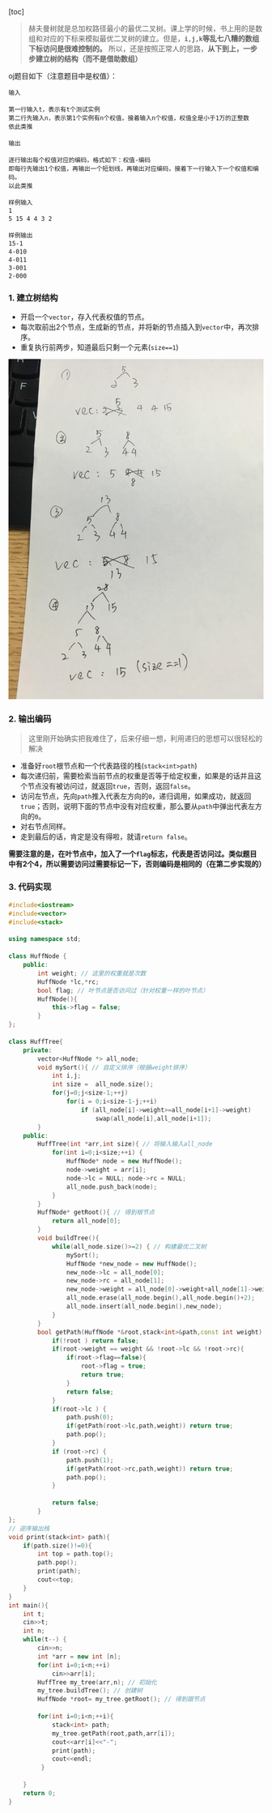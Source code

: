[toc]
> 赫夫曼树就是总加权路径最小的最优二叉树。课上学的时候，书上用的是数组和对应的下标来模拟最优二叉树的建立。但是，**`i,j,k`等乱七八糟的数组下标访问是很难控制的。**
所以，还是按照正常人的思路，**从下到上，一步步建立树的结构（而不是借助数组）**

oj题目如下（注意题目中是权值）：
```
输入

第一行输入t，表示有t个测试实例
第二行先输入n，表示第1个实例有n个权值，接着输入n个权值，权值全是小于1万的正整数
依此类推

输出

逐行输出每个权值对应的编码，格式如下：权值-编码
即每行先输出1个权值，再输出一个短划线，再输出对应编码，接着下一行输入下一个权值和编码。
以此类推

样例输入
1
5 15 4 4 3 2

样例输出
15-1
4-010
4-011
3-001
2-000
```

### 1. 建立树结构
- 开启一个`vector`，存入代表权值的节点。
- 每次取前出2个节点，生成新的节点，并将新的节点插入到`vector`中，再次排序。
- 重复执行前两步，知道最后只剩一个元素(`size==1`)

![最优二叉树](./image/哈夫曼编码和最优二叉树的c++实现/最优二叉树)

### 2. 输出编码
> 这里刚开始确实把我难住了，后来仔细一想，利用递归的思想可以很轻松的解决

- 准备好`root`根节点和一个代表路径的栈(`stack<int>path`)
- 每次递归前，需要检索当前节点的权重是否等于给定权重，如果是的话并且这个节点没有被访问过，就返回`true`，否则，返回`false`。
- 访问左节点，先向`path`推入代表左方向的`0`，递归调用，如果成功，就返回`true`；否则，说明下面的节点中没有对应权重，那么要从`path`中弹出代表左方向的`0`。
- 对右节点同样。
- 走到最后的话，肯定是没有得啦，就请`return false`。

**需要注意的是，在叶节点中，加入了一个`flag`标志，代表是否访问过。类似题目中有2个4，所以需要访问过需要标记一下，否则编码是相同的（在第二步实现的）**

### 3. 代码实现

```c++
#include<iostream>
#include<vector>
#include<stack>

using namespace std;

class HuffNode {
	public:
		int weight; // 这里的权重就是次数 
		HuffNode *lc,*rc;
		bool flag; // 叶节点是否访问过（针对权重一样的叶节点） 
		HuffNode(){
			this->flag = false;
		}
}; 

class HuffTree{
	private:
		vector<HuffNode *> all_node;
		void mySort(){ // 自定义排序（根据weight排序） 
			int i,j;
			int size =  all_node.size();
			for(j=0;j<size-1;++j) 
				for(i = 0;i<size-1-j;++i)
					if (all_node[i]->weight>=all_node[i+1]->weight)
						swap(all_node[i],all_node[i+1]);
		}
	public:
		HuffTree(int *arr,int size){ // 将输入输入all_node 
			for(int i=0;i<size;++i) {
				HuffNode* node = new HuffNode();
				node->weight = arr[i];
				node->lc = NULL; node->rc = NULL;
				all_node.push_back(node);
			}
		}
		HuffNode* getRoot(){ // 得到根节点 
			return all_node[0]; 
		} 
		void buildTree(){
			while(all_node.size()>=2) { // 构建最优二叉树 
				mySort();
				HuffNode *new_node = new HuffNode();
				new_node->lc = all_node[0];
				new_node->rc = all_node[1];
				new_node->weight = all_node[0]->weight+all_node[1]->weight;
				all_node.erase(all_node.begin(),all_node.begin()+2);
				all_node.insert(all_node.begin(),new_node);
			}
		}
		bool getPath(HuffNode *&root,stack<int>&path,const int weight) { // 修改对应的权重的编码（路径）path 
			if(!root ) return false; 
			if(root->weight == weight && !root->lc && !root->rc){ 
				if(root->flag==false){
					root->flag = true;
					return true;
				}
				return false;
			} 
			if(root->lc ) {
				path.push(0);
				if(getPath(root->lc,path,weight)) return true;
				path.pop();
			}
			if (root->rc) {
				path.push(1);
				if(getPath(root->rc,path,weight)) return true;
				path.pop();
			}
			
			return false;
		}
};
// 逆序输出栈 
void print(stack<int> path){
	if(path.size()!=0){
		int top = path.top();
		path.pop();
		print(path);
		cout<<top;	
	}
}
int main(){
	int t;
	cin>>t;
	int n;
	while(t--) {
		cin>>n;
		int *arr = new int [n];
		for(int i=0;i<n;++i)
			cin>>arr[i];
		HuffTree my_tree(arr,n); // 初始化 
		my_tree.buildTree(); // 创建树 
		HuffNode *root= my_tree.getRoot(); // 得到跟节点 
		
 		for(int i=0;i<n;++i){
 			stack<int> path;
 			my_tree.getPath(root,path,arr[i]);
 			cout<<arr[i]<<"-";
 			print(path);
 			cout<<endl; 
		 }

	}
	return 0;	
}
```